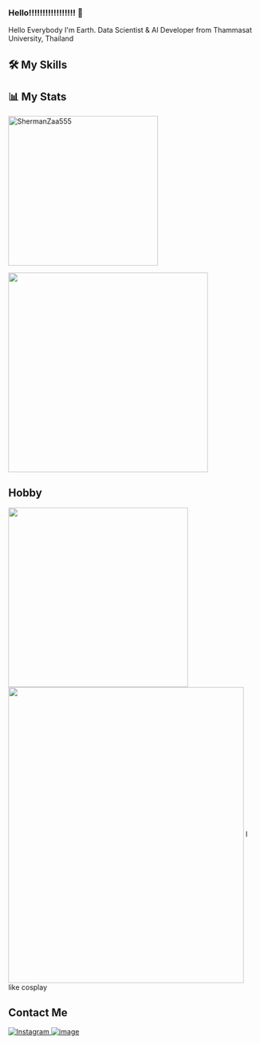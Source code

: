 ### Hello!!!!!!!!!!!!!!!!! 👋
Hello Everybody I'm Earth. Data Scientist & AI Developer from Thammasat University, Thailand

## 🛠️ My Skills


## 📊 My Stats
<img align="center" width=300 src="https://github-readme-stats.vercel.app/api/top-langs/?username=ShermanZaa555&count_private=true&theme=radical" alt="ShermanZaa555"/>
<p align="left"><img src="https://github-readme-stats.vercel.app/api?username=ShermanZaa555&count_private=true&show_icons=true&&theme=chartreuse-dark&include_all_commits=true" width="400"></p>

## Hobby
<img align="left" src="https://user-images.githubusercontent.com/73089225/168440031-cb6ffdf5-f291-4d59-85b1-4557eccdedb3.jpg" width="360" height="360">
<img align="center" src="https://user-images.githubusercontent.com/73089225/168441017-64171ebc-ffd5-4acc-9ae4-e3fcd97267ad.jpg" width="472" height="593">
I like cosplay

## Contact Me
<a href="https://www.instagram.com/akirakun2000/">![Instagram](https://img.shields.io/badge/akirakun2000-%23E4405F.svg?style=for-the-badge&logo=Instagram&logoColor=white)
[![image](https://img.shields.io/badge/sirawit_klayratsame-0077B5?style=for-the-badge&logo=linkedin&logoColor=white)](https://www.linkedin.com/in/sirawit-klayratsame/)
